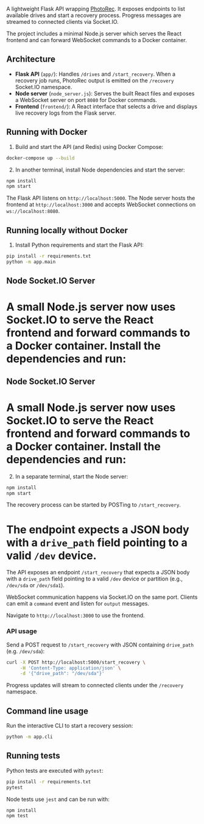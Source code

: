 A lightweight Flask API wrapping [PhotoRec](https://www.cgsecurity.org/). It exposes endpoints to list available drives and start a recovery process. Progress messages are streamed to connected clients via Socket.IO.

The project includes a minimal Node.js server which serves the React frontend and can forward WebSocket commands to a Docker container.

## Architecture

- **Flask API** (`app/`): Handles `/drives` and `/start_recovery`. When a recovery job runs, PhotoRec output is emitted on the `/recovery` Socket.IO namespace.
- **Node server** (`node_server.js`): Serves the built React files and exposes a WebSocket server on port `8080` for Docker commands.
- **Frontend** (`frontend/`): A React interface that selects a drive and displays live recovery logs from the Flask server.

## Running with Docker

1. Build and start the API (and Redis) using Docker Compose:

```bash
docker-compose up --build
```

2. In another terminal, install Node dependencies and start the server:

```bash
npm install
npm start
```

The Flask API listens on `http://localhost:5000`. The Node server hosts the frontend at `http://localhost:3000` and accepts WebSocket connections on `ws://localhost:8080`.

## Running locally without Docker

1. Install Python requirements and start the Flask API:

```bash
pip install -r requirements.txt
python -m app.main
```

## Node Socket.IO Server

A small Node.js server now uses Socket.IO to serve the React frontend and forward commands to a Docker container. Install the dependencies and run:
=======

## Node Socket.IO Server

A small Node.js server now uses Socket.IO to serve the React frontend and forward commands to a Docker container. Install the dependencies and run:
=======
2. In a separate terminal, start the Node server:



```bash
npm install
npm start
```

The recovery process can be started by POSTing to `/start_recovery`.

The endpoint expects a JSON body with a `drive_path` field pointing to a valid
`/dev` device.
=======
The API exposes an endpoint `/start_recovery` that expects a JSON body
with a `drive_path` field pointing to a valid `/dev` device or partition
(e.g., `/dev/sda` or `/dev/sda1`).

WebSocket communication happens via Socket.IO on the same port. Clients
can emit a `command` event and listen for `output` messages.


Navigate to `http://localhost:3000` to use the frontend.

### API usage

Send a POST request to `/start_recovery` with JSON containing `drive_path` (e.g. `/dev/sda`):

```bash
curl -X POST http://localhost:5000/start_recovery \
     -H 'Content-Type: application/json' \
     -d '{"drive_path": "/dev/sda"}'
```

Progress updates will stream to connected clients under the `/recovery` namespace.
## Command line usage

Run the interactive CLI to start a recovery session:

```bash
python -m app.cli
```


## Running tests

Python tests are executed with `pytest`:

```bash
pip install -r requirements.txt
pytest
```

Node tests use `jest` and can be run with:

```bash
npm install
npm test
```


